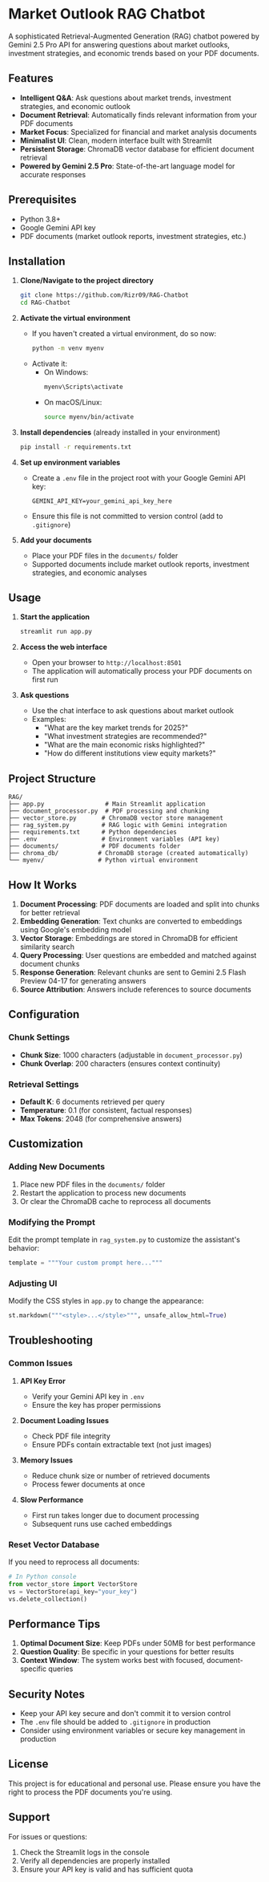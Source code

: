 # Market Outlook RAG Chatbot

A sophisticated Retrieval-Augmented Generation (RAG) chatbot powered by Gemini 2.5 Pro API for answering questions about market outlooks, investment strategies, and economic trends based on your PDF documents.

## Features

- **Intelligent Q&A**: Ask questions about market trends, investment strategies, and economic outlook
- **Document Retrieval**: Automatically finds relevant information from your PDF documents
- **Market Focus**: Specialized for financial and market analysis documents
- **Minimalist UI**: Clean, modern interface built with Streamlit
- **Persistent Storage**: ChromaDB vector database for efficient document retrieval
- **Powered by Gemini 2.5 Pro**: State-of-the-art language model for accurate responses

## Prerequisites

- Python 3.8+
- Google Gemini API key
- PDF documents (market outlook reports, investment strategies, etc.)

## Installation

1. **Clone/Navigate to the project directory**
   ```bash
   git clone https://github.com/Rizr09/RAG-Chatbot
   cd RAG-Chatbot
   ```

2. **Activate the virtual environment**
   - If you haven't created a virtual environment, do so now:
     ```bash
     python -m venv myenv
     ```
   - Activate it:
     - On Windows:
       ```bash
       myenv\Scripts\activate
       ```
     - On macOS/Linux:
       ```bash
       source myenv/bin/activate
       ``` 

3. **Install dependencies** (already installed in your environment)
   ```bash
   pip install -r requirements.txt
   ```

4. **Set up environment variables**
   - Create a `.env` file in the project root with your Google Gemini API key:
     ```
     GEMINI_API_KEY=your_gemini_api_key_here
     ```
   - Ensure this file is not committed to version control (add to `.gitignore`)

5. **Add your documents**
   - Place your PDF files in the `documents/` folder
   - Supported documents include market outlook reports, investment strategies, and economic analyses

## Usage

1. **Start the application**
   ```bash
   streamlit run app.py
   ```

2. **Access the web interface**
   - Open your browser to `http://localhost:8501`
   - The application will automatically process your PDF documents on first run

3. **Ask questions**
   - Use the chat interface to ask questions about market outlook
   - Examples:
     - "What are the key market trends for 2025?"
     - "What investment strategies are recommended?"
     - "What are the main economic risks highlighted?"
     - "How do different institutions view equity markets?"

## Project Structure

```
RAG/
├── app.py                 # Main Streamlit application
├── document_processor.py  # PDF processing and chunking  
├── vector_store.py       # ChromaDB vector store management
├── rag_system.py         # RAG logic with Gemini integration
├── requirements.txt      # Python dependencies
├── .env                  # Environment variables (API key)
├── documents/            # PDF documents folder
├── chroma_db/           # ChromaDB storage (created automatically)
└── myenv/               # Python virtual environment
```

## How It Works

1. **Document Processing**: PDF documents are loaded and split into chunks for better retrieval
2. **Embedding Generation**: Text chunks are converted to embeddings using Google's embedding model
3. **Vector Storage**: Embeddings are stored in ChromaDB for efficient similarity search
4. **Query Processing**: User questions are embedded and matched against document chunks
5. **Response Generation**: Relevant chunks are sent to Gemini 2.5 Flash Preview 04-17 for generating answers
6. **Source Attribution**: Answers include references to source documents

## Configuration

### Chunk Settings
- **Chunk Size**: 1000 characters (adjustable in `document_processor.py`)
- **Chunk Overlap**: 200 characters (ensures context continuity)

### Retrieval Settings
- **Default K**: 6 documents retrieved per query
- **Temperature**: 0.1 (for consistent, factual responses)
- **Max Tokens**: 2048 (for comprehensive answers)

## Customization

### Adding New Documents
1. Place new PDF files in the `documents/` folder
2. Restart the application to process new documents
3. Or clear the ChromaDB cache to reprocess all documents

### Modifying the Prompt
Edit the prompt template in `rag_system.py` to customize the assistant's behavior:

```python
template = """Your custom prompt here..."""
```

### Adjusting UI
Modify the CSS styles in `app.py` to change the appearance:

```python
st.markdown("""<style>...</style>""", unsafe_allow_html=True)
```

## Troubleshooting

### Common Issues

1. **API Key Error**
   - Verify your Gemini API key in `.env`
   - Ensure the key has proper permissions

2. **Document Loading Issues**
   - Check PDF file integrity
   - Ensure PDFs contain extractable text (not just images)

3. **Memory Issues**
   - Reduce chunk size or number of retrieved documents
   - Process fewer documents at once

4. **Slow Performance**
   - First run takes longer due to document processing
   - Subsequent runs use cached embeddings

### Reset Vector Database
If you need to reprocess all documents:

```python
# In Python console
from vector_store import VectorStore
vs = VectorStore(api_key="your_key")
vs.delete_collection()
```

## Performance Tips

1. **Optimal Document Size**: Keep PDFs under 50MB for best performance
2. **Question Quality**: Be specific in your questions for better results
3. **Context Window**: The system works best with focused, document-specific queries

## Security Notes

- Keep your API key secure and don't commit it to version control
- The `.env` file should be added to `.gitignore` in production
- Consider using environment variables or secure key management in production

## License

This project is for educational and personal use. Please ensure you have the right to process the PDF documents you're using.

## Support

For issues or questions:
1. Check the Streamlit logs in the console
2. Verify all dependencies are properly installed
3. Ensure your API key is valid and has sufficient quota
